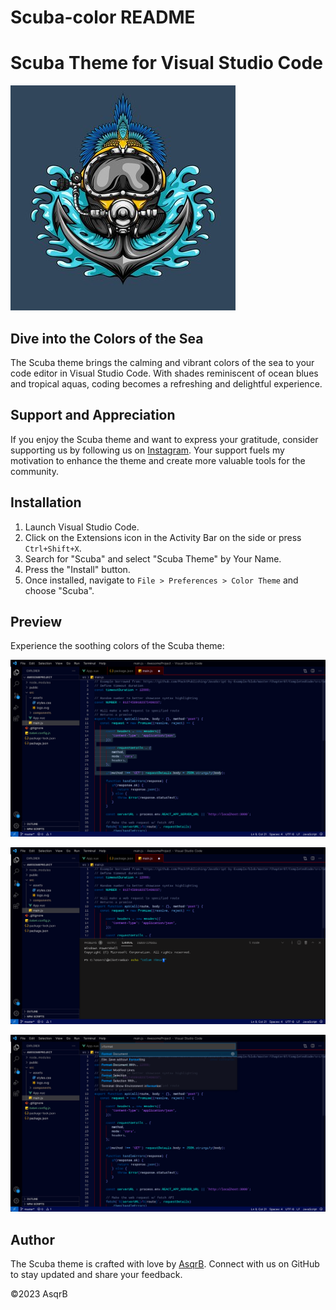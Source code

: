 # Scuba-color README

# Scuba Theme for Visual Studio Code

![Scuba Theme](./assets/logo.jpg)

## Dive into the Colors of the Sea

The Scuba theme brings the calming and vibrant colors of the sea to your code editor in Visual Studio Code. With shades reminiscent of ocean blues and tropical aquas, coding becomes a refreshing and delightful experience.

## Support and Appreciation

If you enjoy the Scuba theme and want to express your gratitude, consider supporting us by following us on [Instagram](https://www.instagram.com/asqrb2022/). Your support fuels my motivation to enhance the theme and create more valuable tools for the community.

## Installation

1. Launch Visual Studio Code.
2. Click on the Extensions icon in the Activity Bar on the side or press `Ctrl+Shift+X`.
3. Search for "Scuba" and select "Scuba Theme" by Your Name.
4. Press the "Install" button.
5. Once installed, navigate to `File > Preferences > Color Theme` and choose "Scuba".

## Preview

Experience the soothing colors of the Scuba theme:

![Scuba Theme editor Preview](./assets/editor.jpeg)

![Scuba Theme terminal Preview](./assets/terminal.jpeg)

![Scuba Theme menu Preview](./assets/menu.jpeg)

## Author

The Scuba theme is crafted with love by [AsqrB](https://github.com/AsqrB). Connect with us on GitHub to stay updated and share your feedback.

©2023 AsqrB
